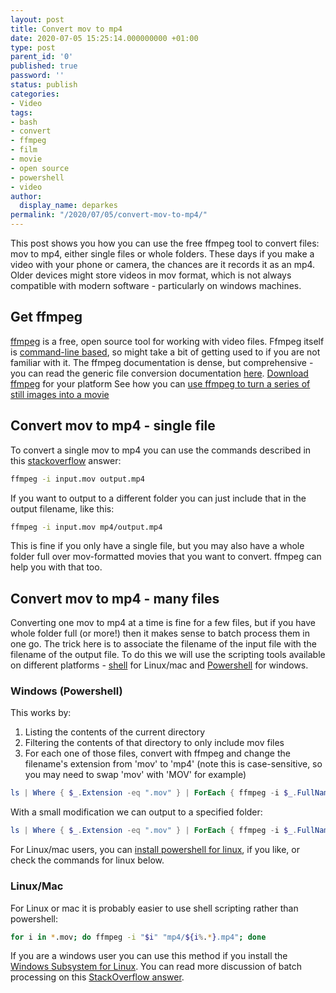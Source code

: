 ```yaml
---
layout: post
title: Convert mov to mp4
date: 2020-07-05 15:25:14.000000000 +01:00
type: post
parent_id: '0'
published: true
password: ''
status: publish
categories:
- Video
tags:
- bash
- convert
- ffmpeg
- film
- movie
- open source
- powershell
- video
author:
  display_name: deparkes
permalink: "/2020/07/05/convert-mov-to-mp4/"
---
```

This post shows you how you can use the free ffmpeg tool to convert files: mov to mp4, either single files or whole folders. These days if you make a video with your phone or camera, the chances are it records it as an mp4. Older devices might store videos in mov format, which is not always compatible with modern software - particularly on windows machines.
<h2>Get ffmpeg</h2>
<a href="https://ffmpeg.org/about.html">ffmpeg</a> is a free, open source tool for working with video files. Ffmpeg itself is <a href="https://ffmpeg.org/ffmpeg.html">command-line based</a>, so might take a bit of getting used to if you are not familiar with it. The ffmpeg documentation is dense, but comprehensive - you can read the generic file conversion documentation <a href="https://ffmpeg.org/ffmpeg.html#Video-and-Audio-file-format-conversion">here</a>.
<a href="https://ffmpeg.org/download.html">Download ffmpeg</a> for your platform
See how you can <a href="{{site.baseurl}}/2018/01/05/create-video-images-ffmpeg/">use ffmpeg to turn a series of still images into a movie</a>
<h2>Convert mov to mp4 - single file</h2>
To convert a single mov to mp4 you can use the commands described in this <a href="https://stackoverflow.com/questions/12026381/ffmpeg-converting-mov-files-to-mp4">stackoverflow</a> answer:

```bash
ffmpeg -i input.mov output.mp4
```

If you want to output to a different folder you can just include that in the output filename, like this:

```bash
ffmpeg -i input.mov mp4/output.mp4
```

This is fine if you only have a single file, but you may also have a whole folder full over mov-formatted movies that you want to convert. ffmpeg can help you with that too.
<h2>Convert mov to mp4 - many files</h2>
Converting one mov to mp4 at a time is fine for a few files, but if you have whole folder full (or more!) then it makes sense to batch process them in one go. The trick here is to associate the filename of the input file with the filename of the output file.
To do this we will use the scripting tools available on different platforms - <a href="https://en.wikipedia.org/wiki/Unix_shell">shell</a> for Linux/mac and <a href="https://en.wikipedia.org/wiki/Windows_PowerShell">Powershell</a> for windows.
<h3>Windows (Powershell)</h3>
This works by:
<ol>
<li>Listing the contents of the current directory</li>
<li>
Filtering the contents of that directory to only include mov files
</li>
<li>
For each one of those files, convert with ffmpeg and change the filename's extension from 'mov' to 'mp4' (note this is case-sensitive, so you may need to swap 'mov' with 'MOV' for example)
</li>
</ol>

```powershell
ls | Where { $_.Extension -eq ".mov" } | ForEach { ffmpeg -i $_.FullName $_.Name.Replace(".mov", ".mp4") }
```

With a small modification we can output to a specified folder:

```powershell
ls | Where { $_.Extension -eq ".mov" } | ForEach { ffmpeg -i $_.FullName "output_folder/$($_.Name.Replace(".mov", ".mp4"))" }
```

For Linux/mac users, you can <a href="https://docs.microsoft.com/en-us/powershell/scripting/install/installing-powershell-core-on-linux?view=powershell-7">install powershell for linux</a>, if you like, or check the commands for linux below.
<h3>Linux/Mac</h3>
For Linux or mac it is probably easier to use shell scripting rather than powershell:

```bash
for i in *.mov; do ffmpeg -i "$i" "mp4/${i%.*}.mp4"; done
```

If you are a windows user you can use this method if you install the <a href="https://docs.microsoft.com/en-us/windows/wsl/about">Windows Subsystem for Linux</a>.
You can read more discussion of batch processing on this <a href="https://stackoverflow.com/questions/5784661/how-do-you-convert-an-entire-directory-with-ffmpeg">StackOverflow answer</a>.
